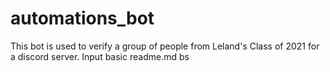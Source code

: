 # automations_bot
This bot is used to verify a group of people from Leland's Class of 2021 for a discord server.
Input basic readme.md bs

